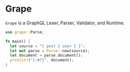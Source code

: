 # Grape

`Grape` is a GraphQL Lexer, Parser, Validator, and Runtime.

```rust
use grape::Parse;

fn main() {
  let source = "{ post { user } }";
  let mut parse = Parse::new(source);
  let document = parse.document();
  println!("{:#?}", document);
}
```

